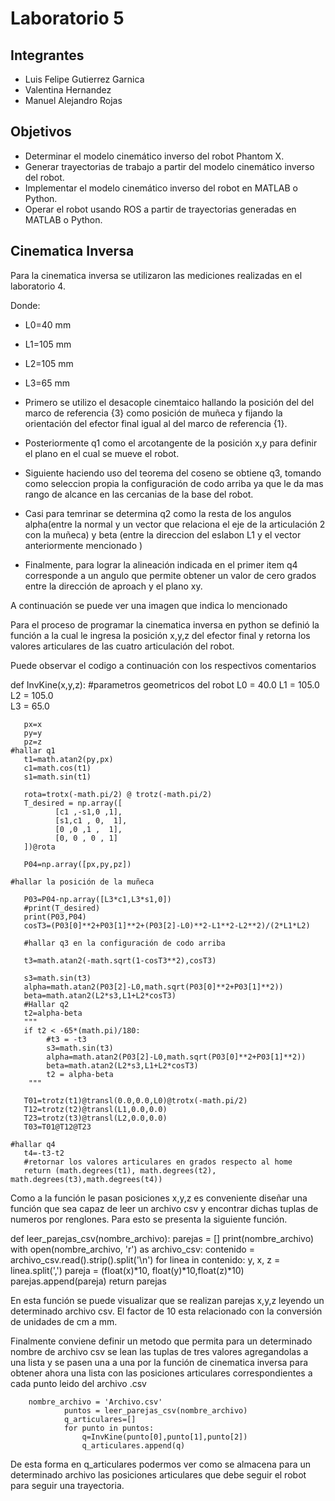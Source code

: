 # Laboratorio 5

## Integrantes

- Luis Felipe Gutierrez Garnica
- Valentina Hernandez
- Manuel Alejandro Rojas

## Objetivos

- Determinar el modelo cinemático inverso del robot Phantom X.
- Generar trayectorias de trabajo a partir del modelo cinemático inverso del robot.
- Implementar el modelo cinemático inverso del robot en MATLAB o Python.
- Operar el robot usando ROS a partir de trayectorias generadas en MATLAB o Python.

## Cinematica Inversa

Para la cinematica inversa se utilizaron las mediciones realizadas en el laboratorio 4.

Donde:

* L0=40 mm
* L1=105 mm
* L2=105 mm
* L3=65 mm

* Primero se utilizo el desacople cinemtaico hallando la posición del  del marco de referencia {3} como posición de muñeca y fijando la orientación del efector final igual al del marco de referencia {1}.
* Posteriormente q1 como el arcotangente de la posición x,y para definir el plano en el cual se mueve el robot.
* Siguiente haciendo uso del teorema del coseno se obtiene q3, tomando como seleccion propia la configuración de codo arriba ya que le da mas rango de alcance en las cercanias de la base del robot.
* Casi para temrinar se determina q2 como la resta de los angulos alpha(entre la normal y un vector que relaciona el eje de la articulación 2 con la muñeca) y beta (entre la direccion del eslabon L1 y el vector anteriormente mencionado )
* Finalmente, para lograr la alineación indicada en el primer item q4 corresponde a un angulo que permite obtener un valor de cero grados entre la dirección de aproach y el plano xy.

A continuación se puede ver una imagen que indica lo mencionado


Para el proceso de programar la cinematica inversa en python se definió la función a la cual le ingresa la posición x,y,z del efector final y retorna los valores articulares de las cuatro articulación del robot.

Puede observar el codigo a continuación con los respectivos comentarios
 
def InvKine(x,y,z):
	#parametros geometricos del robot
       L0 = 40.0
       L1 = 105.0  
       L2 = 105.0  
       L3 = 65.0  

       px=x
       py=y
       pz=z
	#hallar q1
       t1=math.atan2(py,px)
       c1=math.cos(t1)
       s1=math.sin(t1)

       rota=trotx(-math.pi/2) @ trotz(-math.pi/2)
       T_desired = np.array([
              [c1 ,-s1,0 ,1],
              [s1,c1 , 0,  1],
              [0 ,0 ,1 ,  1],
              [0, 0 , 0 , 1]
       ])@rota

       P04=np.array([px,py,pz])
       
	#hallar la posición de la muñeca
	
       P03=P04-np.array([L3*c1,L3*s1,0])
       #print(T_desired)
       print(P03,P04)
       cosT3=(P03[0]**2+P03[1]**2+(P03[2]-L0)**2-L1**2-L2**2)/(2*L1*L2)
       
       #hallar q3 en la configuración de codo arriba
       
       t3=math.atan2(-math.sqrt(1-cosT3**2),cosT3)

       s3=math.sin(t3)
       alpha=math.atan2(P03[2]-L0,math.sqrt(P03[0]**2+P03[1]**2))
       beta=math.atan2(L2*s3,L1+L2*cosT3)
       #Hallar q2
       t2=alpha-beta
       """
       if t2 < -65*(math.pi)/180:
            #t3 = -t3
            s3=math.sin(t3)
            alpha=math.atan2(P03[2]-L0,math.sqrt(P03[0]**2+P03[1]**2))
            beta=math.atan2(L2*s3,L1+L2*cosT3)
            t2 = alpha-beta
        """

       T01=trotz(t1)@transl(0.0,0.0,L0)@trotx(-math.pi/2)
       T12=trotz(t2)@transl(L1,0.0,0.0)
       T23=trotz(t3)@transl(L2,0.0,0.0)
       T03=T01@T12@T23

	#hallar q4
       t4=-t3-t2
       #retornar los valores articulares en grados respecto al home
       return (math.degrees(t1), math.degrees(t2), 		       math.degrees(t3),math.degrees(t4))

Como a la función le pasan posiciones x,y,z es conveniente diseñar una función que sea capaz de leer un archivo csv y encontrar dichas tuplas de numeros por renglones. Para esto se presenta la siguiente función.

def leer_parejas_csv(nombre_archivo):
    parejas = []
    print(nombre_archivo)
    with open(nombre_archivo, 'r') as archivo_csv:
        contenido = archivo_csv.read().strip().split('\n')
        for linea in contenido:
            y, x, z = linea.split(',')
            pareja = (float(x)*10, float(y)*10,float(z)*10)
            parejas.append(pareja)
    return parejas

En esta función se puede visualizar que se realizan parejas x,y,z leyendo un determinado archivo csv. El factor de 10 esta relacionado con la conversión de unidades de cm a mm.

Finalmente conviene definir un metodo que permita para un determinado nombre de archivo csv se lean las tuplas de tres valores agregandolas a una lista y se pasen una a una por la función de cinematica inversa para obtener ahora una lista con las posiciones articulares correspondientes a cada punto leido del archivo .csv

		nombre_archivo = 'Archivo.csv'
                puntos = leer_parejas_csv(nombre_archivo)
                q_articulares=[]
                for punto in puntos:
                    q=InvKine(punto[0],punto[1],punto[2])
                    q_articulares.append(q)
      
De esta forma en q_articulares podermos ver como se almacena para un determinado archivo las posiciones articulares que debe seguir el robot para seguir una trayectoria.


    

